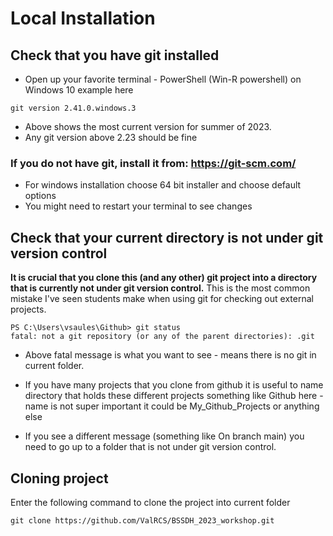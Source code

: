# Local Installation

## Check that you have git installed

* Open up your favorite terminal - PowerShell (Win-R powershell) on Windows 10 example here

```PS C:\Users\vsaules\Github\BSSDH_2023_workshop> git --version
git version 2.41.0.windows.3
```
* Above shows the most current version for summer of 2023.
* Any git version above 2.23 should be fine

### If you do not have git, install it from: https://git-scm.com/

* For windows installation choose 64 bit installer and choose default options
* You might need to restart your terminal to see changes

## Check that your current directory is not under git version control

**It is crucial that you clone this (and any other) git project into a directory that is currently not under git version control.**
This is the most common mistake I've seen students make when using git for checking out external projects.
```
PS C:\Users\vsaules\Github> git status
fatal: not a git repository (or any of the parent directories): .git
```
* Above fatal message is what you want to see - means there is no git in current folder.

* If you have many projects that you clone from github it is useful to name directory that holds these different projects something like Github here - name is not super important it could be My_Github_Projects or anything else
* If you see a different message (something like On branch main) you need to go up to a folder that is not under git version control.

## Cloning project

Enter the following command to clone the project into current folder

```
git clone https://github.com/ValRCS/BSSDH_2023_workshop.git
```
